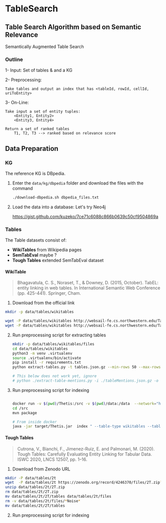 # TableSearch

## Table Search Algorithm based on Semantic Relevance

Semantically Augmented Table Search


### Outline

1- Input: Set of tables & and a KG

2- Preprocessing: 
    
    Take tables and output an index that has <tableId, rowId, cellId, uriToEntity>

3- On-Line:
    
    Take input a set of entity tuples:
        <Entity1, Entity2>
        <Entity3, Entity4>

    Return a set of ranked tables
        T1, T2, T3 --> ranked based on relevance score


## Data Preparation


### KG

The reference KG is DBpedia.

1. Enter the `data/kg/dbpedia` folder and download the files with the command 

   ```bash
   ./download-dbpedia.sh dbpedia_files.txt 
   ```

2. Load the data into a database: Let's try Neo4j

   https://gist.github.com/kuzeko/7ce71c6088c866b0639c50cf9504869a


### Tables

The Table datasets consist of:

- **WikiTables** from Wikipedia pages
- **SemTabEval** maybe ?
- **Tough Tables** extended SemTabEval dataset 


#### WikiTable

> Bhagavatula, C. S., Noraset, T., & Downey, D. (2015, October). TabEL: entity linking in web tables. In International Semantic Web Conference (pp. 425-441). Springer, Cham.

1.  Download from the official link

   ```bash
   mkdir -p data/tables/wikitables
   
   wget -P data/tables/wikitables http://websail-fe.cs.northwestern.edu/TabEL/tables.json.gz
   wget -P data/tables/wikitables http://websail-fe.cs.northwestern.edu/TabEL/tableMentions.json.gz
   ```
  
2. Run preprocessing script for extracting tables

   ```bash
   mkdir -p data/tables/wikitables/files
   cd data/tables/wikitables
   python3 -m venv .virtualenv
   source .virtualenv/bin/activate
   pip install -r requirements.txt
   python extract-tables.py -t tables.json.gz --min-rows 50 --max-rows 0 --min-cols 3 -o files/ 

   # This below does not work yet, ignore
   # python ./extract-table-mentions.py -i ./tableMentions.json.gz -o ./files 
   ```
   

3. Run preprocessing script for indexing

   ```bash
   
   docker run -v $(pwd)/Thetis:/src -v $(pwd)/data:/data  --network="host" -it --rm --entrypoint /bin/bash maven:3.6-jdk-11-slim  
   cd /src
   mvn package
   
   # From inside docker
   java -jar target/Thetis.jar  index " --table-type wikitables --table-dir  /data/tables/wikitables --output-dir /data/index/wikitables
   ```


#### Tough Tables

> Cutrona, V., Bianchi, F., Jimenez-Ruiz, E. and Palmonari, M. (2020). Tough Tables: Carefully Evaluating Entity Linking for Tabular Data. ISWC 2020, LNCS 12507, pp. 1–16.


1. Download from Zenodo URL

  ```bash
  mkdir -P data/tables/2t
  wget  -P data/tables/2t https://zenodo.org/record/4246370/files/2T.zip?download=1 -O 2T.zip
  unzip data/tables/2t/2T.zip
  rm data/tables/2t/2T.zip
  mv data/tables/2t/2T/tables data/tables/2t/files
  rm -v data/tables/2t/files/*Noise*
  mv data/tables/2t/2T/tables
  ```

2. Run preprocessing script for indexing
